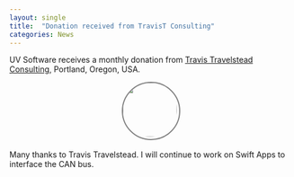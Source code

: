 ```yaml
---
layout: single
title:  "Donation received from TravisT Consulting"
categories: News
---
```

UV Software receives a monthly donation from [Travis Travelstead Consulting](https://www.travistconsulting.com/), Portland, Oregon, USA.

<div style="display: flex; justify-content: center;">
  <div style="height: 100px; width: 100px; border-style: solid; border-color: #808080;  border-width: 2px; border-radius: 100%;">
    <a href="https://github.com/TravisJoe"> <img style="border-radius: 100%;" src="https://avatars.githubusercontent.com/u/2984346?v=4" width="96px" /></a>
  </div>
</div>
<br/>
Many thanks to Travis Travelstead.
I will continue to work on Swift Apps to interface the CAN bus.
